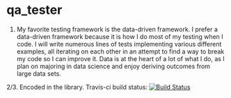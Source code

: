 # qa_tester
1. My favorite testing framework is the data-driven framework. I prefer a data-driven framework because it is how I do most of my testing when I code. I will write numerous lines of tests implementing various different examples, all iterating on each other in an attempt to find a way to break my code so I can improve it. Data is at the heart of a lot of what I do, as I plan on majoring in data science and enjoy deriving outcomes from large data sets.

2/3. Encoded in the library. Travis-ci build status:
[![Build Status](https://travis-ci.org/spencerhln/qa_tester.svg?branch=master)](https://travis-ci.org/spencerhln/qa_tester)
